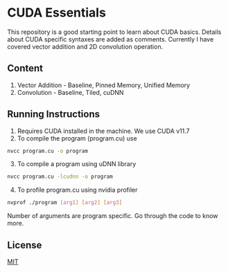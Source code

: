# CUDA Essentials
This repository is a good starting point to learn about CUDA basics.
Details about CUDA specific syntaxes are added as comments.
Currently I have covered vector addition and 2D convolution operation.

## Content

1. Vector Addition - Baseline, Pinned Memory, Unified Memory
2. Convolution - Baseline, Tiled, cuDNN

## Running Instructions
1. Requires CUDA installed in the machine. We use CUDA v11.7
2. To compile the program (program.cu) use 
```bash
nvcc program.cu -o program
```
3. To compile a program using uDNN library 
```bash
nvcc program.cu -lcudnn -o program
```
4. To profile program.cu using nvidia profiler
```bash
nvprof ./program [arg1] [arg2] [arg3]
```
Number of arguments are program specific. Go through the code to know more.
## License
[MIT](https://choosealicense.com/licenses/mit/)

